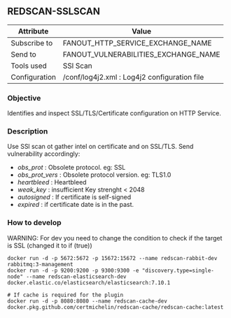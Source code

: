 ## REDSCAN-SSLSCAN

| Attribute     | Value                                        |
| ------------- | -------------------------------------------- |
| Subscribe to  |  FANOUT_HTTP_SERVICE_EXCHANGE_NAME           |
| Send to       |  FANOUT_VULNERABILITIES_EXCHANGE_NAME        |
| Tools used    |               SSl Scan                       |
| Configuration | /conf/log4j2.xml : Log4j2 configuration file |

### Objective

Identifies and inspect SSL/TLS/Certificate configuration on HTTP Service.

### Description

Use SSl scan ot gather intel on certificate and on SSL/TLS. Send vulnerability accordingly:

- *obs_prot* : Obsolete protocol. eg: SSL
- *obs_prot_vers* : Obsolete protocol version. eg: TLS1.0
- *heartbleed* : Heartbleed
- *weak_key* : insufficient Key strenght < 2048
- *autosigned* : If certificate is self-signed
- *expired* : if certificate date is in the past. 

### How to develop

WARNING: For dev you need to change the condition to check if the target is SSL (changed it to if (true))

```
docker run -d -p 5672:5672 -p 15672:15672 --name redscan-rabbit-dev rabbitmq:3-management
docker run -d -p 9200:9200 -p 9300:9300 -e "discovery.type=single-node" --name redscan-elasticsearch-dev docker.elastic.co/elasticsearch/elasticsearch:7.10.1

# If cache is required for the plugin
docker run -d -p 8080:8080 --name redscan-cache-dev docker.pkg.github.com/certmichelin/redscan-cache/redscan-cache:latest
```
